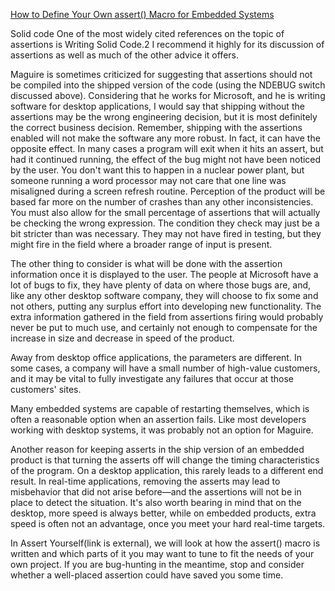 [How to Define Your Own assert() Macro for Embedded Systems](https://barrgroup.com/embedded-systems/how-to/use-assert-macro)

Solid code
One of the most widely cited references on the topic of assertions is Writing Solid Code.2 
I recommend it highly for its discussion of assertions as well as much of the other advice it offers.

Maguire is sometimes criticized for suggesting that assertions should not be compiled into the shipped version of the code 
(using the NDEBUG switch discussed above). 
Considering that he works for Microsoft, and he is writing software for desktop applications, 
I would say that shipping without the assertions may be the wrong engineering decision, 
but it is most definitely the correct business decision. 
Remember, shipping with the assertions enabled will not make the software any more robust. 
In fact, it can have the opposite effect. 
In many cases a program will exit when it hits an assert, but had it continued running, 
the effect of the bug might not have been noticed by the user. 
You don't want this to happen in a nuclear power plant, 
but someone running a word processor may not care that one line was misaligned during a screen refresh routine. 
Perception of the product will be based far more on the number of crashes than any other inconsistencies. 
You must also allow for the small percentage of assertions that will actually be checking the wrong expression. 
The condition they check may just be a bit stricter than was necessary. 
They may not have fired in testing, but they might fire in the field where a broader range of input is present.

The other thing to consider is what will be done with the assertion information once it is displayed to the user. 
The people at Microsoft have a lot of bugs to fix, they have plenty of data on where those bugs are, and, 
like any other desktop software company, they will choose to fix some and not others, putting any surplus effort into developing new functionality. 
The extra information gathered in the field from assertions firing would probably never be put to much use, 
and certainly not enough to compensate for the increase in size and decrease in speed of the product.

Away from desktop office applications, the parameters are different. 
In some cases, a company will have a small number of high-value customers, 
and it may be vital to fully investigate any failures that occur at those customers' sites.

Many embedded systems are capable of restarting themselves, 
which is often a reasonable option when an assertion fails. 
Like most developers working with desktop systems, it was probably not an option for Maguire.

Another reason for keeping asserts in the ship version of an embedded product is 
that turning the asserts off will change the timing characteristics of the program. 
On a desktop application, this rarely leads to a different end result. 
In real-time applications, 
removing the asserts may lead to misbehavior that did not arise before—and the assertions will not be in place to detect the situation. 
It's also worth bearing in mind that on the desktop, more speed is always better, 
while on embedded products, extra speed is often not an advantage, once you meet your hard real-time targets.

In Assert Yourself(link is external), we will look at how the assert() 
macro is written and which parts of it you may want to tune to fit the needs of your own project. 
If you are bug-hunting in the meantime, stop and consider whether a well-placed assertion could have saved you some time.
